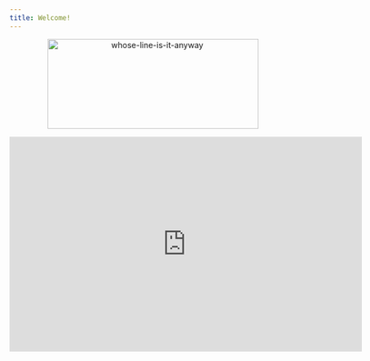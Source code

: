 ```yaml
---
title: Welcome!
---
```



<p style="text-align:center;"><img class="alignnone size-full wp-image-67" src="https://whoselineclub.files.wordpress.com/2016/12/whose-line-is-it-anyway.png" alt="whose-line-is-it-anyway" width="371" height="158" /></p>
<iframe src="https://player.twitch.tv/?autoplay=false&#038;muted=false&#038;channel=whoselineclub" width="620" height="378" frameborder="0" scrolling="no" allowfullscreen></iframe>
